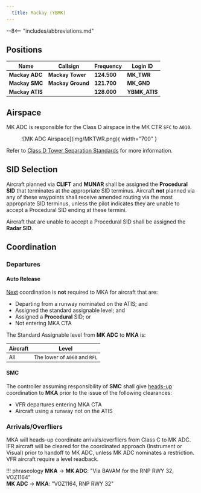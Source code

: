```yaml
---
  title: Mackay (YBMK)
---
```


--8<-- "includes/abbreviations.md"

## Positions
| Name              | Callsign              | Frequency   | Login ID      |
| ----------------- | --------------------- | ----------- | ------------- |
| **Mackay ADC**    | **Mackay Tower**      | **124.500** | **MK_TWR**    |
| **Mackay SMC**    | **Mackay Ground**     | **121.700** | **MK_GND**    |
| **Mackay ATIS**   |                       | **128.000** | **YBMK_ATIS** |

## Airspace
MK ADC is responsible for the Class D airspace in the MK CTR `SFC` to `A010`.

<figure markdown>
![MK ADC Airspace](img/MKTWR.png){ width="700" }
</figure>

Refer to [Class D Tower Separation Standards](../../../separation-standards/classd) for more information.

## SID Selection
Aircraft planned via **CLIFT** and **MUNAR** shall be assigned the **Procedural SID** that terminates at the appropriate SID terminus. Aircraft **not** planned via any of these waypoints shall receive amended routing via the most appropriate SID terminus, unless the pilot indicates they are unable to accept a Procedural SID ending at these termini.

Aircraft that are unable to accept a Procedural SID shall be assigned the **Radar SID**.

## Coordination
### Departures
#### Auto Release
[Next](../../controller-skills/coordination.md#next) coordination is **not** required to MKA for aircraft that are:   

- Departing from a runway nominated on the ATIS; and  
- Assigned the standard assignable level; and  
- Assigned a **Procedural** SID; or  
- Not entering MKA CTA

The Standard Assignable level from **MK ADC** to **MKA** is:

| Aircraft | Level |
| ------ | ----- |
| All | The lower of `A060` and `RFL` |

#### SMC
The controller assuming responsibility of **SMC** shall give [heads-up](../../controller-skills/coordination.md#airways-clearance) coordination to **MKA** prior to the issue of the following clearances:  

- VFR departures entering MKA CTA
- Aircraft using a runway not on the ATIS

### Arrivals/Overfliers
MKA will heads-up coordinate arrivals/overfliers from Class C to MK ADC.  
IFR aircraft will be cleared for the coordinated approach (Instrument or Visual) prior to handoff to MK ADC, unless MK ADC nominates a restriction.  
VFR aircraft require a level readback.

!!! phraseology
    <span class="hotline">**MKA** -> **MK ADC**</span>: "Via BAVAM for the RNP RWY 32, VOZ1164”  
    <span class="hotline">**MK ADC** -> **MKA**</span>: "VOZ1164, RNP RWY 32"  